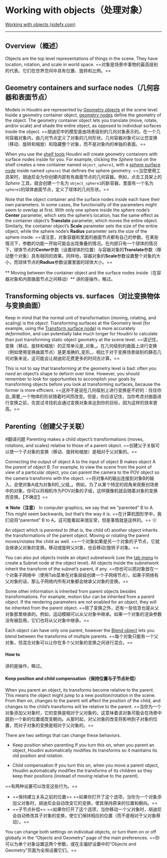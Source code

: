 # Working with objects（处理对象）

[Working with objects (sidefx.com)](https://www.sidefx.com/docs/houdini/basics/objects.html)

****
## Overview（概述）
Objects are the top level representations of things in the scene. They have location, rotation, and scale in world space.
==对象是场景中事物的最高级别的代表。它们在世界空间中具有位置、旋转和比例。==

## Geometry containers and surface nodes（几何容器和表面节点）
Models in Houdini are represented by [Geometry objects](https://www.sidefx.com/docs/houdini/nodes/obj/geo.html "Container for the geometry operators (SOPs) that define a modeled
 object.") at the scene level. Inside a geometry container object, [geometry nodes](https://www.sidefx.com/docs/houdini/nodes/sop/index.html "Geometry nodes live inside Geo objects and generate geometry.") define the geometry of the object. The geometry container object lets you translate (move, rotate, and/or scale) and shade the entire object, as opposed to individual surfaces inside the object.
==胡迪尼中的模型是由场景级别的几何对象表示的。在一个几何容器对象内，由几何节点定义了对象的几何形状。几何容器对象可以让您变换（移动、旋转和缩放）和隐藏整个对象，而不是对象内的单独的表面。==

When you use the [shelf tools](https://www.sidefx.com/docs/houdini/shelf/index.html "How to use and customize the icons on the shelf at the top of the main window.") Houdini will create geometry containers with surface nodes inside for you. For example, clicking the _Sphere_ tool on the shelf creates a new container named `object_sphere1`, with a [sphere surface node](https://www.sidefx.com/docs/houdini/nodes/sop/sphere.html "Creates a sphere or ovoid surface.") inside named `sphere1` that defines the sphere geometry.
==当您使用工具架时，胡迪尼会为你创建内部有有曲面节点的几何容器。例如，点击工具架上的 _Sphere_ 工具，就会创建一个名为 `object_sphere1`的新容器，里面有一个名为`sphere1`的球体曲面节点，定义了球体的几何形状。==

Note that the object container and the surface nodes inside each have their own parameters. In some cases, the functionality of the parameters might seem to overlap at first. With only one sphere inside the sphere node’s **Center** parameter, which sets the sphere’s location, has the same effect as the container object’s **Translate** parameter, which moves the entire object. Similarly, the container object’s **Scale** parameter sets the size of the entire object, while the sphere node’s **Radius** parameter sets the size of the sphere inside.
==请注意，对象容器和里面的曲面节点都有自己的参数。在某些情况下，参数的功能一开始可能会出现重叠的情况。在内部只有一个球体的情况下，球体节点的**Center**参数（设置球体的位置）与容器对象的**Translate**参数（移动整个对象）具有相同的效果。同样地，容器对象的**Scale**参数设置整个对象的大小，而球体节点的**Radius**参数设置里面的球体大小。==

** Moving between the container object and the surface nodes inside（在容器对象和内部曲面节点之间移动）**
讲的是操作，略过。

## Transforming objects vs. surfaces（对比变换物体与变换曲面）
Keep in mind that the normal unit of transformation (moving, rotating, and scaling) is the _object_. Transforming surfaces at the Geometry level (for example, using the [Transform surface node](https://www.sidefx.com/docs/houdini/nodes/sop/xform.html "The Transform operation transforms the source geometry in object space using a transformation matrix.")) is more accurately _deformation_, and can potentially take much longer for Houdini to calculate than just transforming static object geometry at the scene level.
==请记住，变换（移动、旋转和缩放）的正常单元是_对象_。在几何级别的曲面上进行变换（例如使用变换曲面节点）是更准确的_变形_，相比于对于变换场景级别的静态几何对象来说，这可能会让胡迪尼花费更多的时间去计算。==

This is not to say that transforming at the geometry level is bad: often you _need_ an object’s shape to deform over time. However, you should remember to look for opportunities to accomplish your goals by transforming objects before you look at transforming surfaces, because the former is more efficient.
==这并不是说在几何级别上进行变换是不好的：往往你会_需要_一个物体的形状随着时间而改变。但是，你应该记住，当你考虑对曲面进行变换之前，先尝试寻找机会通过变换对象来达到你的目标，因为这样的效率更高。==

## Parenting（创建父子关联）
#翻译问题
Parenting makes a child object’s transformations (moves, rotations, and scales) relative to those of a parent object.
==创建父子关联可以使一个子对象的变换（移动、旋转和缩放）是相对于父对象的。==

Connecting the output of object A to the input of object B makes object A the _parent_ of object B. For example, to view the scene from the point of view of a particular object, you can parent the camera to the POV object so the camera transforms with the object.
==将对象A的输出连接到对象B的输入，会使对象A成为对象B的_父级_。例如，为了从某个特定的视角来观察创场景中的对象，你可以将相机作为POV对象的子级，这样摄像机就会随着对象的变换而变换。【不确定】==

❀
**Note（注意）**
In computer graphics, we say that we “parented” B to A. This might seem backwards, but that’s the way it is.
==在计算机图形学中，我们说将“parented” B to A。这可能看起来很反常，但是事情就是这样的。==
❀

An object which is _parented to_ (that is, the child of) another object inherits the transformations of the parent object. Moving or rotating the parent moves/rotates the child as well.
==一个对象如果是另一个对象的子节点，它就会继承父对象的变换。移动或旋转父对象，也会移动/旋转子对象。==

You can also put objects inside an object subnetwork (use the [tab menu](https://www.sidefx.com/docs/houdini/basics/tabmenu.html) to create a Subnet node at the object level). All objects inside the subnetwork inherit the transform of the subnet’s parent, if any.
==你也可以把对象放在一个对象子网络中（使用Tab菜单在对象层级创建一个子网络节点）。如果子网络有父对象的话，那么子网络内所有对象都会继承父对象的变换。==

Some other information is inherited from parent objects besides transformations. For example, motion blur can be inherited from a parent object. If the rendering parameters are not enabled for an object, they will be inherited from the parent object.
==除了变换之外，还有一些信息也是从父对象那里继承的。例如，运动模糊可以从父对象中继承。如果一个对象的渲染参数没有被启用，它们也将从父对象中继承。==

Each object can have only one parent, however the [Blend object](https://www.sidefx.com/docs/houdini/nodes/obj/blend.html "Switches or blends between the transformations of several input objects.") lets you blend between the transforms of multiple parents.
==每个对象只能有一个父对象，但混合对象可以让你在多个父对象的变换之间进行混合。==

#### How to
讲的是操作，略过。

#### Keep position and child compensation（保持位置与子节点补偿）
When you parent an object, its transforms become relative to the parent. This means the object might jump to a new position/rotation in the scene. From then on, changes to the parent will affect the position of the child, and changes to the child’s transforms will be relative to the parent.
==当你为一个对象添加父对象时，它的变换是相对于父对象的。这意味着该对象可能会在场景中跳到一个新的位置或改变朝向。从那时起，对父对象的改变将影响到子对象的位置，而对子对象的变换是相对于父对象的。==

There are two settings that can change these behaviors.
- Keep position when parenting
If you turn this on, when you parent an object, Houdini automatically modifies its transforms so it maintains its old position and rotation.

- Child compensation
If you turn this on, when you move a parent object, Houdini automatically modifies the transforms of its children so they keep their positions (instead of moving relative to the parent).

==有两种设置可以改变这些行为。==
- ==保持建立关系之前的位置==
==如果你打开了这个选项，当你为一个对象添加父对象时，胡迪尼会自动改变它的变换，使其保持原来的位置和朝向。==
- ==子节点补偿==
==如果你打开了这个选项，当你移动一个父对象时，胡迪尼会自动修改其子对象的变换，使它们保持相应的位置（而不是相对于父对象移动）。==

You can change both settings on individual objects, or turn them on or off globally in the “Objects and Geometry” page of the main preferences.
==你可以为单个对象设置这两个参数，或在主偏好设置中的“Objects and Geometry”页面为全局设置它们。==


